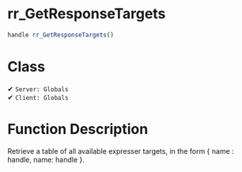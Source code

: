 # rr_GetResponseTargets
```js	
handle rr_GetResponseTargets()
```
# Class
✔ `Server: Globals`  
✔ `Client: Globals`  

# Function Description
Retrieve a table of all available expresser targets, in the form { name : handle, name: handle }.
